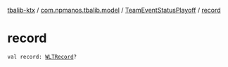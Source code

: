[tbalib-ktx](../../index.md) / [com.npmanos.tbalib.model](../index.md) / [TeamEventStatusPlayoff](index.md) / [record](./record.md)

# record

`val record: `[`WLTRecord`](../-w-l-t-record/index.md)`?`
